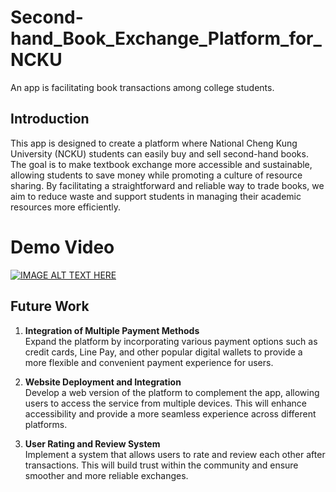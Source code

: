 # Second-hand_Book_Exchange_Platform_for_NCKU
An app is facilitating book transactions among college students.

## **Introduction**
This app is designed to create a platform where National Cheng Kung University (NCKU) students can easily buy and sell second-hand books. The goal is to make textbook exchange more accessible and sustainable, allowing students to save money while promoting a culture of resource sharing. By facilitating a straightforward and reliable way to trade books, we aim to reduce waste and support students in managing their academic resources more efficiently.

# Demo Video

[![IMAGE ALT TEXT HERE](https://img.youtube.com/vi/DwVW1ssXTtQ/0.jpg)](https://www.youtube.com/watch?v=DwVW1ssXTtQ)

## Future Work

1. **Integration of Multiple Payment Methods**  
   Expand the platform by incorporating various payment options such as credit cards, Line Pay, and other popular digital wallets to provide a more flexible and convenient payment experience for users.

2. **Website Deployment and Integration**  
   Develop a web version of the platform to complement the app, allowing users to access the service from multiple devices. This will enhance accessibility and provide a more seamless experience across different platforms.

3. **User Rating and Review System**  
   Implement a system that allows users to rate and review each other after transactions. This will build trust within the community and ensure smoother and more reliable exchanges.
